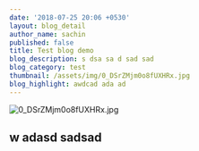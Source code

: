 ```yaml
---
date: '2018-07-25 20:06 +0530'
layout: blog_detail
author_name: sachin
published: false
title: Test blog demo
blog_description: s dsa sa d sad sad
blog_category: test
thumbnail: /assets/img/0_DSrZMjm0o8fUXHRx.jpg
blog_highlight: awdcad ada ad
---
```





![0_DSrZMjm0o8fUXHRx.jpg]({{site.baseurl}}/assets/img/0_DSrZMjm0o8fUXHRx.jpg)


## w adasd sadsad
